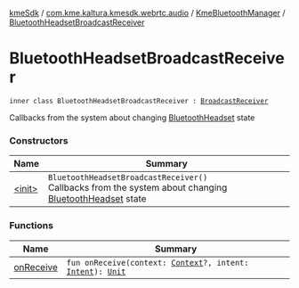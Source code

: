[kmeSdk](../../../index.md) / [com.kme.kaltura.kmesdk.webrtc.audio](../../index.md) / [KmeBluetoothManager](../index.md) / [BluetoothHeadsetBroadcastReceiver](./index.md)

# BluetoothHeadsetBroadcastReceiver

`inner class BluetoothHeadsetBroadcastReceiver : `[`BroadcastReceiver`](https://developer.android.com/reference/android/content/BroadcastReceiver.html)

Callbacks from the system about changing [BluetoothHeadset](https://developer.android.com/reference/android/bluetooth/BluetoothHeadset.html) state

### Constructors

| Name | Summary |
|---|---|
| [&lt;init&gt;](-init-.md) | `BluetoothHeadsetBroadcastReceiver()`<br>Callbacks from the system about changing [BluetoothHeadset](https://developer.android.com/reference/android/bluetooth/BluetoothHeadset.html) state |

### Functions

| Name | Summary |
|---|---|
| [onReceive](on-receive.md) | `fun onReceive(context: `[`Context`](https://developer.android.com/reference/android/content/Context.html)`?, intent: `[`Intent`](https://developer.android.com/reference/android/content/Intent.html)`): `[`Unit`](https://kotlinlang.org/api/latest/jvm/stdlib/kotlin/-unit/index.html) |
